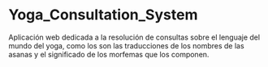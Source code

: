 # Yoga_Consultation_System
Aplicación web dedicada a la resolución de consultas sobre el lenguaje del mundo del yoga, como los son las traducciones de los nombres de las asanas y el significado de los morfemas que los componen.
